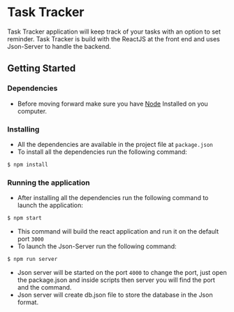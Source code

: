 # Task Tracker
Task Tracker application will keep track of your tasks with an option to set reminder. Task Tracker is build with the ReactJS at the front end and uses Json-Server to handle the backend. 

## Getting Started
### Dependencies
* Before moving forward make sure you have [Node](https://nodejs.org/en/) Installed on you computer.

### Installing
* All the dependencies are available in the project file at `package.json`
* To install all the dependencies run the following command:
```bash
$ npm install
```
### Running the application
* After installing all the dependencies run the following command to launch the application:
```bash
$ npm start
```
* This command will build the react application and run it on the default port `3000`
* To launch the Json-Server run the following command:
```bash
$ npm run server
```
* Json server will be started on the port `4000` to change the port, just open the package.json and inside scripts then server you will find the port and the command.
* Json server will create db.json file to store the database in the Json format.